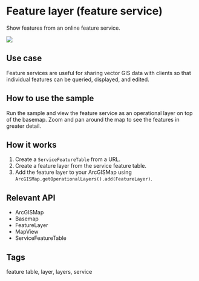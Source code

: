 # Feature layer (feature service)

Show features from an online feature service.

![](screenshot.png)

## Use case

Feature services are useful for sharing vector GIS data with clients so that individual features can be queried, displayed, and edited.

## How to use the sample

Run the sample and view the feature service as an operational layer on top of the basemap. Zoom and pan around the map to see the features in greater detail.

## How it works

1. Create a `ServiceFeatureTable` from a URL.
2. Create a feature layer from the service feature table.
3. Add the feature layer to your ArcGISMap using `ArcGISMap.getOperationalLayers().add(FeatureLayer)`.

## Relevant API

* ArcGISMap
* Basemap
* FeatureLayer
* MapView
* ServiceFeatureTable

## Tags

feature table, layer, layers, service
